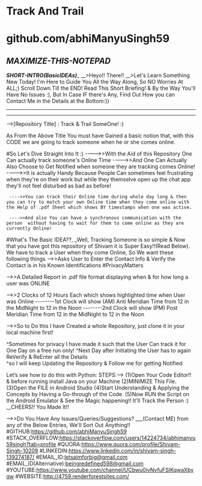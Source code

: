 # Track And Trail
# github.com/abhiManyuSingh59

_____________________MAXIMIZE-THIS-NOTEPAD_____________________
---------------------------------------------------------------------------------------------
_____________________SHORT-INTRO(BasicIDEAs)______________________
__>Heyo!! There!!
__>Let's Learn Something New Today!
I'm Here to Guide You All the Way Along, So NO Worries At ALL;)
Scroll Down Till the END! Read This Short Briefing! 
& By the Way You'll Have No Issues :), But In Case IF there's Any,
Find Out How you can Contact Me in the Details at the Bottom:})
_________________________________________________________________
----------------------------------------------------------------------------------------------
-->[Repository Title] : Track & Trail SomeOne! :)

As From the Above Title You must have Gained a basic notion that,
with this CODE we are going to track someone when he or she comes online.

#So Let's Dive Straight Into It :)
---->>With the Aid of this Repository One Can actually track someone's Online Time
---->>And One Can Actually Also Choose to Get Notified when someone they are tracking comes Online! 
---->>It is actually Handy Because People Can sometimes feel frustrating when they're on their work but while    they themselve open up the chat app they'll not feel disturbed as bad as before!

     ---->>You can track their Online time during whole day long & then you can try to match your own Online time when they come online with the Help of .pdf Sheet which shows BY timestamps when one was active.
         
     ---->>And also You can have a synchronous communication with the person  without having to wait for them to come online as they are currently Online!

#What's The Basic IDEA??,
_Well, Tracking Someone is so simple & Now that you have got this repository of Shivam it is Super Easy!!(Read Below).
We have to track a User when they come Online,
 So We want these following things 
-->>Asks User to Enter the Contact Info & Verify the Contact is in his Known Identifications #PrivacyMatters

-->>A Detailed Report in .pdf file format displaying when & for how long a user was ONLINE

-->>2 Clocks of 12 Hours Each which shows highlighted time when User was Online
--------1st Clock will show (AM) Anti Meridian Time from 12 in the MidNight to 12 in the Noon 
--------2nd Clock will show (PM) Post Meridian Time from 12 in the MidNight to 12 in the Noon

-->>So to Do this I have Created a whole Repository, just clone it in your local machine first!

^Sometimes for privacy I have made it such that the User Can track it for One Day on a free run only!
^Next Day after Initiating the User has to again ReVerify & ReEnter all the Details  
^so I will keep Updating the Repository & Follow me for getting Notified

Let’s see how to do this with Python:
STEPS:-->
(1)Open Your Code Editor!! & before running install Java on your Machine
(2)MINIMIZE This File.
(3)Open the FILE in Android Studio
(4)Start Understanding & Applying the Concepts by Having a Go-through of the Code.
(5)Now RUN the Script on the Android Emulator & See the Magic happening!! It'll Track the Person :)
__CHEERS!! You Made It!!

-->>Do You Have Any Issues/Queries/Suggestions?
___(Contact ME) from any of the Below Entries, We'll Sort Out Anything!!
#GITHUB:https://github.com/abhiManyuSingh59
#STACK_OVERFLOW:https://stackoverflow.com/users/14224734/abhimanyu59singh?tab=profile
#QUORA:https://www.quora.com/profile/Shivam-Singh-10209
#LINKEDIN:https://www.linkedin.com/in/shivam-singh-139274187/
#EMAIL_ID:letsaimforbig@gmail.com
#EMAIL_ID(Alternative):beingredefined598@gmail.com
#YOUTUBE:https://www.youtube.com/channel/UCbwu0ivNvfuFSIKqwaXbyqw
#WEBSITE:http://4759.renderforestsites.com/

